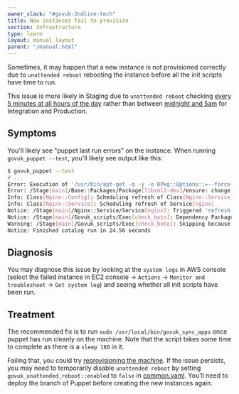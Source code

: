 ```yaml
---
owner_slack: "#govuk-2ndline-tech"
title: New instances fail to provision
section: Infrastructure
type: learn
layout: manual_layout
parent: "/manual.html"
---
```


Sometimes, it may happen that a new instance is not provisioned correctly due to
`unattended reboot` rebooting the instance before all the init scripts have
time to run.

This issue is more likely in Staging due to `unattended reboot` checking [every
5 minutes at all hours of the day](https://github.com/alphagov/govuk-puppet/commit/fd1a291ca69bae254b4b0efacec13f4228939496) rather than between [midnight and 5am](https://github.com/alphagov/govuk-puppet/blob/e76b397c3e570ba807791befbf61758100e143d8/hieradata_aws/common.yaml#L1521) for Integration and Production.

## Symptoms

You'll likely see "puppet last run errors" on the instance.
When running `govuk_puppet --test`, you'll likely see output like this:

```sh
$ govuk_puppet --test
# ...
Error: Execution of '/usr/bin/apt-get -q -y -o DPkg::Options::=--force-confold install libxml2-dev' returned 100: E: dpkg was interrupted, you must manually run 'sudo dpkg --configure -a' to correct the problem.
Error: /Stage[main]/Base::Packages/Package[libxml2-dev]/ensure: change from absent to present failed: Execution of '/usr/bin/apt-get -q -y -o DPkg::Options::=--force-confold install libxml2-dev' returned 100: E: dpkg was interrupted, you must manually run 'sudo dpkg --configure -a' to correct the problem.
Info: Class[Nginx::Config]: Scheduling refresh of Class[Nginx::Service]
Info: Class[Nginx::Service]: Scheduling refresh of Service[nginx]
Notice: /Stage[main]/Nginx::Service/Service[nginx]: Triggered 'refresh' from 1 events
Notice: /Stage[main]/Govuk_scripts/Exec[check_boto]: Dependency Package[libxml2-dev] has failures: true
Warning: /Stage[main]/Govuk_scripts/Exec[check_boto]: Skipping because of failed dependencies
Notice: Finished catalog run in 24.56 seconds
```

## Diagnosis

You may diagnose this issue by looking at the `system logs` in AWS console
(select the failed instance in EC2 console -> `Actions` ->
`Monitor and troubleshoot` -> `Get system log`) and seeing whether all
init scripts have been run.

## Treatment

The recommended fix is to run `sudo /usr/local/bin/govuk_sync_apps` once puppet has run cleanly on the machine.
Note that the script takes some time to complete as there is a `sleep 180` in it.

Failing that, you could try [reprovisioning the machine](/manual/reprovision.html). If the issue persists, you may need to temporarily disable `unattended reboot` by setting `govuk_unattended_reboot::enabled` to `false` in [common.yaml](https://github.com/alphagov/govuk-puppet/blob/9c97f1cfe22334e472a48277f5131e0735b16a4e/hieradata_aws/common.yaml#L1166). You'll need to deploy the branch of Puppet before creating the new instances again.

